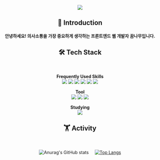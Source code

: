 
<div align="center">
  
  ![](https://capsule-render.vercel.app/api?type=wave&color=auto&height=200&section=header&text=Hello!%20I'm%20YunSeong%20%20&fontSize=60&animation=twinkling)
  <h2>
    🙌 Introduction</br>
  <h4>안녕하세요! 의사소통을 가장 중요하게 생각하는 프론트엔드 웹 개발자 꿈나무입니다.</h4>
  </h2>


<h2>🛠️ Tech Stack</h2>
<br/>

**Frequently Used Skills**
<br/>
<img src="https://img.shields.io/badge/html5-E34F26?style=for-the-badge&logo=html5&logoColor=white">
<img src="https://img.shields.io/badge/css-1572B6?style=for-the-badge&logo=css3&logoColor=white">
<img src="https://img.shields.io/badge/javascript-F7DF1E?style=for-the-badge&logo=javascript&logoColor=black">
<img src="https://img.shields.io/badge/react-61DAFB?style=for-the-badge&logo=react&logoColor=black">
<img src="https://img.shields.io/badge/node.js-339933?style=for-the-badge&logo=Node.js&logoColor=white">
<img src="https://img.shields.io/badge/mongoDB-47A248?style=for-the-badge&logo=MongoDB&logoColor=white">
<br/>

  **Tool**
<br/>
<img src="https://img.shields.io/badge/AWS EC2-FF9900?style=for-the-badge&logo=amazonaws&logoColor=white">
<img src="https://img.shields.io/badge/github-181717?style=for-the-badge&logo=github&logoColor=white">
<img src="https://img.shields.io/badge/Netlify-00C7B7?style=for-the-badge&logo=netlify&logoColor=white">
<br/>

  **Studying**  
<img src="https://img.shields.io/badge/TypeScript-3178C6?style=for-the-badge&logo=typescript&logoColor=white">
<br/>
<h2>🏋 Activity</h2>

</br>

![Anurag's GitHub stats](https://github-readme-stats.vercel.app/api?username=rmadbstjd&show_icons=true&theme=white)
&nbsp;&nbsp;&nbsp;&nbsp;[![Top Langs](https://github-readme-stats.vercel.app/api/top-langs/?username=rmadbstjd&langs_count=8)](https://github.com/rmadbstjd/github-readme-stats)
</div>
